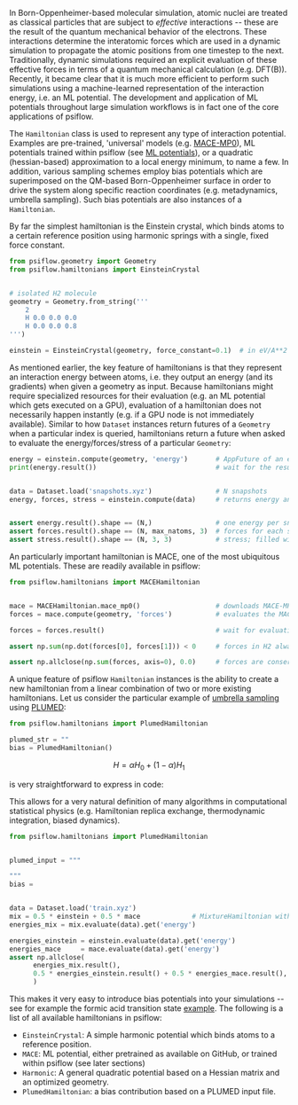 In Born-Oppenheimer-based molecular simulation, atomic nuclei are treated as classical
particles that are subject to *effective* interactions -- these are the result of the quantum
mechanical behavior of the electrons. These interactions determine the interatomic forces
which are used in a dynamic simulation to propagate the atomic positions from one timestep
to the next.
Traditionally, dynamic simulations required an explicit evaluation of these effective
forces in terms of a quantum mechanical calculation (e.g. DFT(B)).
Recently, it became clear that it is much more efficient to perform such simulations
using a machine-learned representation of the interaction energy, i.e. an ML potential. 
The development and application of ML potentials throughout large simulation workflows is in
fact one of the core applications of psiflow.

The `Hamiltonian` class is used to represent any type of interaction potential.
Examples are pre-trained, 'universal' models (e.g. [MACE-MP0](https://arxiv.org/abs/2401.00096)),
ML potentials trained within psiflow (see [ML potentials](model.md)), or a quadratic
(hessian-based) approximation to a local energy minimum, to name a few.
In addition, various sampling schemes employ bias potentials which are superimposed on the
QM-based Born-Oppenheimer surface in order to drive the system
along specific reaction coordinates (e.g. metadynamics, umbrella sampling).
Such bias potentials are also instances of a `Hamiltonian`.

By far the simplest hamiltonian is the Einstein crystal, which binds atoms to a certain
reference position using harmonic springs with a single, fixed force constant.

```py
from psiflow.geometry import Geometry
from psiflow.hamiltonians import EinsteinCrystal


# isolated H2 molecule
geometry = Geometry.from_string('''
    2
    H 0.0 0.0 0.0
    H 0.0 0.0 0.8
''')

einstein = EinsteinCrystal(geometry, force_constant=0.1)  # in eV/A**2

```
As mentioned earlier, the key feature of hamiltonians is that they represent an interaction energy between atoms,
i.e. they output an energy (and its gradients) when given a geometry as input.
Because hamiltonians might require specialized resources for their evaluation (e.g. an ML
potential which gets executed on a GPU), evaluation of a hamiltonian does not necessarily
happen instantly (e.g. if a GPU node is not immediately available). Similar to how
`Dataset` instances return futures of a `Geometry` when a particular index is queried,
hamiltonians return a future when asked to evaluate the energy/forces/stress of a
particular `Geometry`:

```py
energy = einstein.compute(geometry, 'energy')       # AppFuture of an energy (np.ndarray with shape (1,))
print(energy.result())                              # wait for the result to complete, and print it (in eV)


data = Dataset.load('snapshots.xyz')                # N snapshots
energy, forces, stress = einstein.compute(data)     # returns energy and gradients for each snapshot in data


assert energy.result().shape == (N,)                # one energy per snapshot
assert forces.result().shape == (N, max_natoms, 3)  # forces for each snapshot, with padded natoms
assert stress.result().shape == (N, 3, 3)           # stress; filled with NaNs if not applicable
```
An particularly important hamiltonian is MACE, one of the most ubiquitous ML potentials.
These are readily available in psiflow:

```py
from psiflow.hamiltonians import MACEHamiltonian


mace = MACEHamiltonian.mace_mp0()                   # downloads MACE-MP0 from github
forces = mace.compute(geometry, 'forces')           # evaluates the MACE potential on the geometry

forces = forces.result()                            # wait for evaluation to complete and get actual value

assert np.sum(np.dot(forces[0], forces[1])) < 0     # forces in H2 always point opposite of each other

assert np.allclose(np.sum(forces, axis=0), 0.0)     # forces are conservative --> sum to [0, 0, 0]
```
A unique feature of psiflow `Hamiltonian` instances is the ability to create a new
hamiltonian from a linear combination of two or more existing hamiltonians.
Let us consider the particular example of [umbrella
sampling](https://wires.onlinelibrary.wiley.com/doi/10.1002/wcms.66) using
[PLUMED](https://www.plumed.org/):

```py
from psiflow.hamiltonians import PlumedHamiltonian

plumed_str = ""
bias = PlumedHamiltonian()

```

$$
H = \alpha H_0 + (1 - \alpha) H_1
$$

is very straightforward to express in code:


This allows for a very natural definition of many algorithms in computational statistical physics
(e.g. Hamiltonian replica exchange, thermodynamic integration, biased dynamics).

```py
from psiflow.hamiltonians import PlumedHamiltonian


plumed_input = """

"""
bias = 


data = Dataset.load('train.xyz')
mix = 0.5 * einstein + 0.5 * mace             # MixtureHamiltonian with E = 0.5 * E_einstein + 0.5 * E_mace
energies_mix = mix.evaluate(data).get('energy')

energies_einstein = einstein.evaluate(data).get('energy')
energies_mace     = mace.evaluate(data).get('energy')
assert np.allclose(
      energies_mix.result(),
      0.5 * energies_einstein.result() + 0.5 * energies_mace.result(),
      )
```
This makes it very easy to introduce bias potentials into your simulations -- see for example the formic acid transition state [example](https://github.com/molmod/psiflow/tree/main/examples/formic_acid_transition.py).
The following is a list of all available hamiltonians in psiflow:

- `EinsteinCrystal`: A simple harmonic potential which binds atoms to a reference position.
- `MACE`: ML potential, either pretrained as available on GitHub, or trained within psiflow (see later sections)
- `Harmonic`: A general quadratic potential based on a Hessian matrix and an optimized geometry.
- `PlumedHamiltonian`: a bias contribution based on a PLUMED input file.
